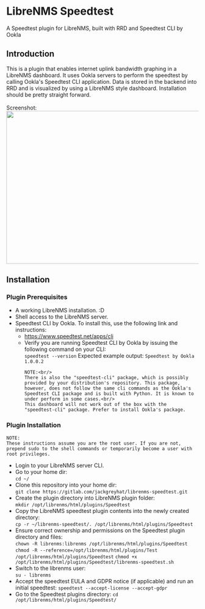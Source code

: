 # LibreNMS Speedtest
A Speedtest plugin for LibreNMS, built with RRD and Speedtest CLI by Ookla

## Introduction
This is a plugin that enables internet uplink bandwidth graphing in a LibreNMS dashboard. It uses Ookla servers to perform the speedtest by calling Ookla's Speedtest CLI application. Data is stored in the backend into RRD and is visualized by using a LibreNMS style dashboard.
Installation should be pretty straight forward.<br/><br/>
Screenshot:<br/>
<img src="https://gitlab.com/jackgreyhat/librenms-speedtest/-/raw/master/images/dashboard-screenshot.png" width="800" height="400"/>
<br/>
## Installation
### Plugin Prerequisites
- A working LibreNMS installation. :D
- Shell access to the LibreNMS server.
- Speedtest CLI by Ookla. To install this, use the following link and instructions:
    - https://www.speedtest.net/apps/cli
    - Verify you are running Speedtest CLI by Ookla by issuing the following command on your CLI:<br> `speedtest --version`
      Expected example output: `Speedtest by Ookla 1.0.0.2`
      ```
      NOTE:<br/>
      There is also the "speedtest-cli" package, which is possibly provided by your distribution's repository. This package, however, does not follow the same cli commands as the Ookla's Speedtest CLI package and is built with Python. It is known to under perform in some cases.<br/>
      This dashboard will not work out of the box with the "speedtest-cli" package. Prefer to install Ookla's package.
      ```

### Plugin Installation
```
NOTE: 
These instructions assume you are the root user. If you are not, prepend sudo to the shell commands or temporarily become a user with root privileges.
```
- Login to your LibreNMS server CLI.
- Go to your home dir:<br/>
`cd ~/`
- Clone this repository into your home dir:<br/>
`git clone https://gitlab.com/jackgreyhat/librenms-speedtest.git`
- Create the plugin directory into LibreNMS plugin folder:<br/>
`mkdir /opt/librenms/html/plugins/Speedtest`
- Copy the LibreNMS speedtest plugin contents into the newly created directory:<br/>
`cp -r ~/librenms-speedtest/. /opt/librenms/html/plugins/Speedtest`
- Ensure correct ownership and permissions on the Speedtest plugin directory and files:<br/>
`chown -R librenms:librenms /opt/librenms/html/plugins/Speedtest`
`chmod -R --reference=/opt/librenms/html/plugins/Test /opt/librenms/html/plugins/Speedtest`
`chmod +x /opt/librenms/html/plugins/Speedtest/librenms-speedtest.sh`
- Switch to the librenms user:<br/>
`su - librenms`
- Accept the speedtest EULA and GDPR notice (if applicable) and run an initial speedtest:
`speedtest --accept-license --accept-gdpr`
- Go to the Speedtest plugins directory:
`cd /opt/librenms/html/plugins/Speedtest/`

